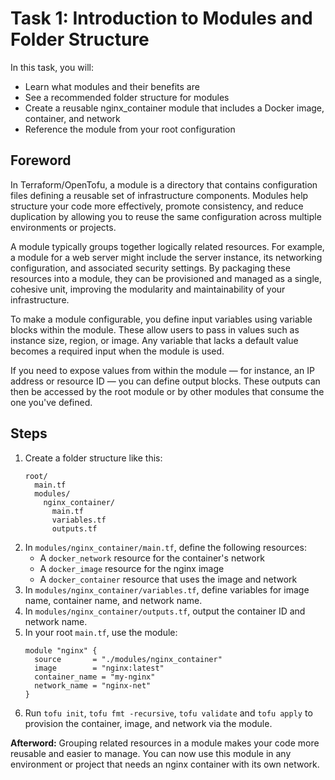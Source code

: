 # Task 1: Introduction to Modules and Folder Structure

In this task, you will:
- Learn what modules and their benefits are
- See a recommended folder structure for modules
- Create a reusable nginx_container module that includes a Docker image, container, and network
- Reference the module from your root configuration

## Foreword
In Terraform/OpenTofu, a module is a directory that contains configuration files defining a reusable set of infrastructure components.
Modules help structure your code more effectively, promote consistency, and reduce duplication by allowing you to reuse the same configuration across multiple environments or projects.

A module typically groups together logically related resources. For example, a module for a web server might include the server instance, its networking configuration, and associated security settings. By packaging these resources into a module, they can be provisioned and managed as a single, cohesive unit, improving the modularity and maintainability of your infrastructure.

To make a module configurable, you define input variables using variable blocks within the module. These allow users to pass in values such as instance size, region, or image. Any variable that lacks a default value becomes a required input when the module is used.

If you need to expose values from within the module — for instance, an IP address or resource ID — you can define output blocks. These outputs can then be accessed by the root module or by other modules that consume the one you've defined.

## Steps
1. Create a folder structure like this:
   ```plaintext
   root/
     main.tf
     modules/
       nginx_container/
         main.tf
         variables.tf
         outputs.tf
   ```
2. In `modules/nginx_container/main.tf`, define the following resources:
   - A `docker_network` resource for the container's network
   - A `docker_image` resource for the nginx image
   - A `docker_container` resource that uses the image and network
3. In `modules/nginx_container/variables.tf`, define variables for image name, container name, and network name.
4. In `modules/nginx_container/outputs.tf`, output the container ID and network name.
5. In your root `main.tf`, use the module:
   ```hcl
   module "nginx" {
     source       = "./modules/nginx_container"
     image        = "nginx:latest"
     container_name = "my-nginx"
     network_name = "nginx-net"
   }
   ```
6. Run `tofu init`, `tofu fmt -recursive`, `tofu validate` and `tofu apply` to provision the container, image, and network via the module.

**Afterword:**
Grouping related resources in a module makes your code more reusable and easier to manage. You can now use this module in any environment or project that needs an nginx container with its own network. 